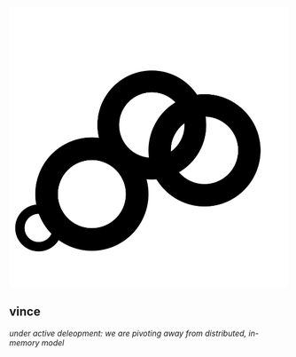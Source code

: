 
<p align="center">
    <img src="./logo.svg" alt="Vince Logo" />
    <br>
</p>


## vince

*under active deleopment: we are pivoting away from distributed, in-memory model*
